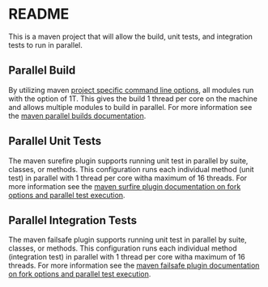# README

This is a maven project that will allow the build, unit tests, and integration tests to run in parallel.

## Parallel Build

By utilizing maven [project specific command line options][project-specific-jvm-and-command-line-options], all modules run with the option of 1T.  This gives the build 1 thread per core on the machine and allows multiple modules to build in parallel.  For more information see the [maven parallel builds documentation][maven-parallel-builds].

## Parallel Unit Tests

The maven surefire plugin supports running unit test in parallel by suite, classes, or methods.  This configuration runs each individual method (unit test) in parallel with 1 thread per core witha maximum of 16 threads.  For more information see the [maven surfire plugin documentation on fork options and parallel test execution][surefire-documentation].

## Parallel Integration Tests

The maven failsafe plugin supports running unit test in parallel by suite, classes, or methods.  This configuration runs each individual method (integration test) in parallel with 1 thread per core witha maximum of 16 threads.  For more information see the [maven failsafe plugin documentation on fork options and parallel test execution][failsafe-documentation].

   [project-specific-jvm-and-command-line-options]: <https://maven.apache.org/docs/3.3.1/release-notes.html#JVM_and_Command_Line_Options>
   [maven-jira-ticket]: <https://issues.apache.org/jira/browse/MNG-5767>
   [maven-parallel-builds]: <https://cwiki.apache.org/confluence/display/MAVEN/Parallel+builds+in+Maven+3>
   
   [surefire-documentation]:<https://maven.apache.org/surefire/maven-surefire-plugin/examples/fork-options-and-parallel-execution.html>

   [failsafe-documentation]:<https://maven.apache.org/surefire/maven-failsafe-plugin/examples/fork-options-and-parallel-execution.html>

